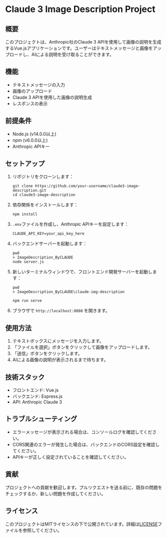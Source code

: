 # Claude 3 Image Description Project

## 概要

このプロジェクトは、Anthropic社のClaude 3 APIを使用して画像の説明を生成するVue.jsアプリケーションです。ユーザーはテキストメッセージと画像をアップロードし、AIによる説明を受け取ることができます。

## 機能

- テキストメッセージの入力
- 画像のアップロード
- Claude 3 APIを使用した画像の説明生成
- レスポンスの表示

## 前提条件

- Node.js (v14.0.0以上)
- npm (v6.0.0以上)
- Anthropic APIキー

## セットアップ

1. リポジトリをクローンします：

   ```
   git clone https://github.com/your-username/claude3-image-description.git
   cd claude3-image-description
   ```

2. 依存関係をインストールします：

   ```
   npm install
   ```

3. `.env`ファイルを作成し、Anthropic APIキーを設定します：

   ```
   CLAUDE_API_KEY=your_api_key_here
   ```

4. バックエンドサーバーを起動します：

   ```
   pwd
   > ImageDescription_ByCLAUDE
   node server.js
   ```

5. 新しいターミナルウィンドウで、フロントエンド開発サーバーを起動します：

   ```
   pwd
   > ImageDescription_ByCLAUDE\claude-img-description

   npm run serve
   ```

6. ブラウザで `http://localhost:8080` を開きます。

## 使用方法

1. テキストボックスにメッセージを入力します。
2. 「ファイルを選択」ボタンをクリックして画像をアップロードします。
3. 「送信」ボタンをクリックします。
4. AIによる画像の説明が表示されるまで待ちます。

## 技術スタック

- フロントエンド: Vue.js
- バックエンド: Express.js
- API: Anthropic Claude 3

## トラブルシューティング

- エラーメッセージが表示される場合は、コンソールログを確認してください。
- CORS関連のエラーが発生した場合は、バックエンドのCORS設定を確認してください。
- APIキーが正しく設定されていることを確認してください。

## 貢献

プロジェクトへの貢献を歓迎します。プルリクエストを送る前に、既存の問題をチェックするか、新しい問題を作成してください。

## ライセンス

このプロジェクトはMITライセンスの下で公開されています。詳細は[LICENSE](LICENSE)ファイルを参照してください。
